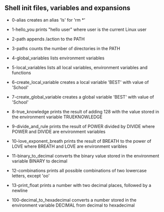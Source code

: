 ## Shell init files, variables and expansions

- 0-alias creates an alias 'ls' for 'rm \*'
- 1-hello_you prints "hello user" where user is the current Linux user
- 2-path appends /action to the PATH
- 3-paths counts the number of directories in the PATH
- 4-global_variables lists environment variables
- 5-local_variables lists all local variables, environment variables and functions
- 6-create_local_variable creates a local variable 'BEST' with value of 'School'
- 7-create_global_variable creates a global variable 'BEST' with value of 'School'
- 8-true_knowledge prints the result of adding 128 with the value stored in the environment variable TRUEKNOWLEDGE
- 9-divide_and_rule prints the result of POWER divided by DIVIDE where POWER and DIVIDE are environment variables
- 10-love_exponent_breath prints the result of BREATH to the power of LOVE where BREATH and LOVE are environment varibles
- 11-binary_to_decimal converts the binary value stored in the environment variable BINARY to decimal
- 12-combinations prints all possible combinations of two lowercase letters, except 'oo'
- 13-print_float prints a number with two decimal places, followed by a newline

- 100-decimal_to_hexadecimal converts a number stored in the environment variable DECIMAL from decimal to hexadecimal
